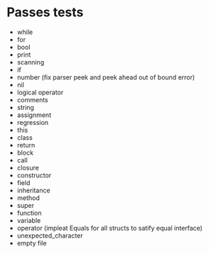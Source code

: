 
# Passes tests

- while
- for 
- bool
- print
- scanning
- if
- number (fix parser peek and peek ahead out of bound error)
- nil
- logical operator
- comments
- string
- assignment
- regression
- this
- class
- return
- block
- call
- closure
- constructor
- field
- inheritance
- method
- super
- function
- variable
- operator (impleat Equals for all structs to satify equal interface)
- unexpected_character
- empty file

